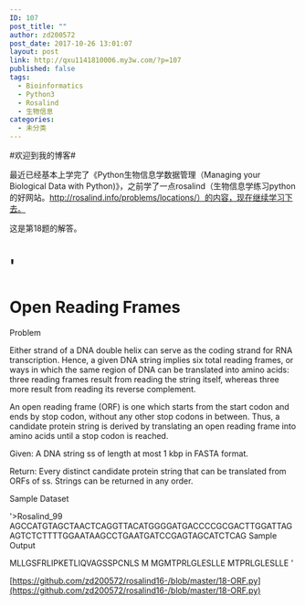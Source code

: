 ```yaml
---
ID: 107
post_title: ""
author: zd200572
post_date: 2017-10-26 13:01:07
layout: post
link: http://qxu1141810006.my3w.com/?p=107
published: false
tags:
  - Bioinformatics
  - Python3
  - Rosalind
  - 生物信息
categories:
  - 未分类
---
```

#欢迎到我的博客#


最近已经基本上学完了《Python生物信息学数据管理（Managing your Biological Data with Python)》，之前学了一点rosalind（生物信息学练习python的好网站。http://rosalind.info/problems/locations/）的内容，现在继续学习下去。

这是第18题的解答。

'
================================
Open Reading Frames
================================
Problem

Either strand of a DNA double helix can serve as the coding strand for RNA transcription. Hence, a given DNA string implies six total reading frames, or ways in which the same region of DNA can be translated into amino acids: three reading frames result from reading the string itself, whereas three more result from reading its reverse complement.

An open reading frame (ORF) is one which starts from the start codon and ends by stop codon, without any other stop codons in between. Thus, a candidate protein string is derived by translating an open reading frame into amino acids until a stop codon is reached.

Given: A DNA string ss of length at most 1 kbp in FASTA format.

Return: Every distinct candidate protein string that can be translated from ORFs of ss. Strings can be returned in any order.

Sample Dataset

'>Rosalind_99
AGCCATGTAGCTAACTCAGGTTACATGGGGATGACCCCGCGACTTGGATTAGAGTCTCTTTTGGAATAAGCCTGAATGATCCGAGTAGCATCTCAG
Sample Output

MLLGSFRLIPKETLIQVAGSSPCNLS
M
MGMTPRLGLESLLE
MTPRLGLESLLE
'

[https://github.com/zd200572/rosalind16-/blob/master/18-ORF.py](https://github.com/zd200572/rosalind16-/blob/master/18-ORF.py)